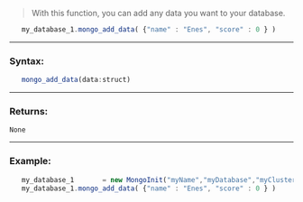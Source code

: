 > With this function, you can add any data you want to your database.
 ```javascript
    my_database_1.mongo_add_data( {"name" : "Enes", "score" : 0 } )
```
------------

### Syntax:
 ```javascript
    mongo_add_data(data:struct)
```
------------


### Returns:
`None`

------------

### Example:
 ```javascript
    my_database_1		= new MongoInit("myName","myDatabase","myCluster")
    my_database_1.mongo_add_data( {"name" : "Enes", "score" : 0 } )
 ```
